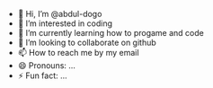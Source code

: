 - 👋 Hi, I’m @abdul-dogo
- 👀 I’m interested in coding
- 🌱 I’m currently learning how to progame and code
- 💞️ I’m looking to collaborate on github
- 📫 How to reach me by my email
- 😄 Pronouns: ...
- ⚡ Fun fact: ...

<!---
abdul-dogo/abdul-dogo is a ✨ special ✨ repository because its `README.md` (this file) appears on your GitHub profile.
You can click the Preview link to take a look at your changes.
--->
